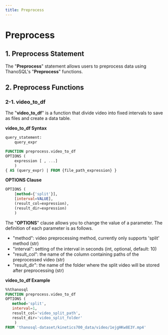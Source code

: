```yaml
---
title: Preprocess
---
```


# __Preprocess__

## __1. Preprocess Statement__

The "__Preprocess__" statement allows users to preprocess data using ThanoSQL's "__Preprocess__" functions.

## __2. Preprocess Functions__

### __2-1. video_to_df__

The "__video_to_df__" is a function that divide video into fixed intervals to save as files and create a data table.

__video_to_df Syntax__


```sql
query_statement:
    query_expr

FUNCTION preprocess.video_to_df
OPTIONS (
    expression [ , ...]
    )
{ AS (query_expr) | FROM {file_path_expression} } 
```


__OPTIONS Clause__

```sql
OPTIONS (
    [method={'split'}],
    [interval=VALUE],
    (result_col=expression),
    (result_dir=expression)
    )
```

The "__OPTIONS__" clause allows you to change the value of a parameter. The definition of each parameter is as follows.

- "method": video preprocessing method, currently only supports 'split' method (str)
- "interval": setting of the interval in seconds (int, optional, default: 10)
- "result_col": the name of the column containing paths of the preprocessed video (str)
- "result_dir": the name of the folder where the split video will be stored after preprocessing (str)


__video_to_df Example__

```sql
%%thanosql
FUNCTION preprocess.video_to_df 
OPTIONS (
   method='split', 
   interval=1, 
   result_col='video_split_path', 
   result_dir='video_split_folder'
    )
FROM 'thanosql-dataset/kinetics700_data/video/1ejgHKw8E3Y.mp4'
```